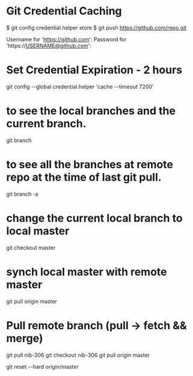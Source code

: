 # Git Credential Caching

$ git config credential.helper store
$ git push https://github.com/repo.git

Username for 'https://github.com': <USERNAME>
Password for 'https://USERNAME@github.com': <PASSWORD>

# Set Credential Expiration - 2 hours

git config --global credential.helper 'cache --timeout 7200'

# to see the local branches and the current branch. 
git branch

# to see all the branches at remote repo at the time of last git pull. 
git branch -a

# change the current local branch to local master
git checkout master

# synch local master with remote master
git pull origin master

# Pull remote branch (pull -> fetch && merge)

git pull nib-306
git checkout nib-306
git pull origin master


git reset --hard origin/master

